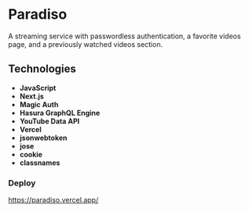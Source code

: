 # Paradiso
A streaming service with passwordless authentication, a favorite videos page, and a previously watched videos section.

## Technologies
- **JavaScript**
- **Next.js**
- **Magic Auth**
- **Hasura GraphQL Engine**
- **YouTube Data API**
- **Vercel**
- **jsonwebtoken**
- **jose** 
- **cookie**
- **classnames**

### Deploy
https://paradiso.vercel.app/
